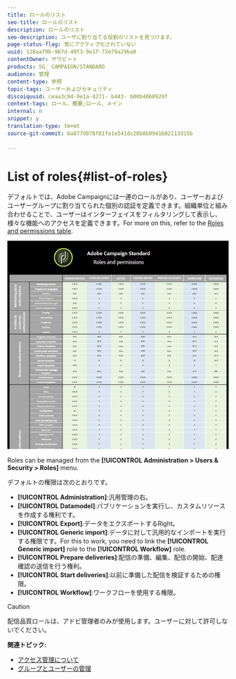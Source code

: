 ```yaml
---
title: ロールのリスト
seo-title: ロールのリスト
description: ロールのリスト
seo-description: ユーザに割り当てる役割のリストを見つけます。
page-status-flag: 常にアクティブ化されていない
uuid: 128aaf9b-9b7d-49f3-9e1f-72e79a29ba0
contentOwner: サウビート
products: SG_ CAMPAIGN/STANDARD
audience: 管理
content-type: 参照
topic-tags: ユーザーおよびセキュリティ
discoiquuid: ceaa3c94-9e1a-4271- b443- b00b4068929f
context-tags: ロール、概要;ロール、メイン
internal: n
snippet: y
translation-type: tm+mt
source-git-commit: 6a877d878f01fa1e541dc20b8b0941602113d15b

---
```



# List of roles{#list-of-roles}

デフォルトでは、Adobe Campaignには一連のロールがあり、ユーザーおよびユーザーグループに割り当てられた個別の認証を定義できます。組織単位と組み合わせることで、ユーザーはインターフェイスをフィルタリングして表示し、様々な機能へのアクセスを定義できます。For more on this, refer to the [Roles and permissions table](https://docs.campaign.adobe.com/doc/standard/en/Technotes/AdobeCampaign-ACSRights.pdf).

![](assets/user_management_3.png)

Roles can be managed from the **[!UICONTROL Administration > Users & Security > Roles]** menu.

デフォルトの権限は次のとおりです。

* **[!UICONTROL Administration]**:汎用管理の右。
* **[!UICONTROL Datamodel]**:パブリケーションを実行し、カスタムリソースを作成する権利です。
* **[!UICONTROL Export]**:データをエクスポートするRight。
* **[!UICONTROL Generic import]**:データに対して汎用的なインポートを実行する権限です。For this to work, you need to link the **[!UICONTROL Generic import]** role to the **[!UICONTROL Workflow]** role.
* **[!UICONTROL Prepare deliveries]**:配信の準備、編集、配信の開始、配達確認の送信を行う権利。
* **[!UICONTROL Start deliveries]**:以前に準備した配信を検証するための権限。
* **[!UICONTROL Workflow]**:ワークフローを使用する権限。

>[!CAUTION]
>
>配信品質ロールは、アドビ管理者のみが使用します。ユーザーに対して許可しないでください。

**関連トピック:**

* [アクセス管理について](../../administration/using/about-access-management.md)
* [グループとユーザーの管理](../../administration/using/managing-groups-and-users.md)

